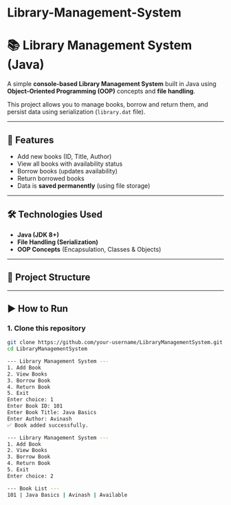 # Library-Management-System
# 📚 Library Management System (Java)

A simple **console-based Library Management System** built in Java using **Object-Oriented Programming (OOP)** concepts and **file handling**.  

This project allows you to manage books, borrow and return them, and persist data using serialization (`library.dat` file).  

---

## 🚀 Features
- Add new books (ID, Title, Author)
- View all books with availability status
- Borrow books (updates availability)
- Return borrowed books
- Data is **saved permanently** (using file storage)

---

## 🛠️ Technologies Used
- **Java (JDK 8+)**
- **File Handling (Serialization)**
- **OOP Concepts** (Encapsulation, Classes & Objects)

---

## 📂 Project Structure
---

## ▶️ How to Run

### 1. Clone this repository
```bash
git clone https://github.com/your-username/LibraryManagementSystem.git
cd LibraryManagementSystem

--- Library Management System ---
1. Add Book
2. View Books
3. Borrow Book
4. Return Book
5. Exit
Enter choice: 1
Enter Book ID: 101
Enter Book Title: Java Basics
Enter Author: Avinash
✅ Book added successfully.

--- Library Management System ---
1. Add Book
2. View Books
3. Borrow Book
4. Return Book
5. Exit
Enter choice: 2

--- Book List ---
101 | Java Basics | Avinash | Available


